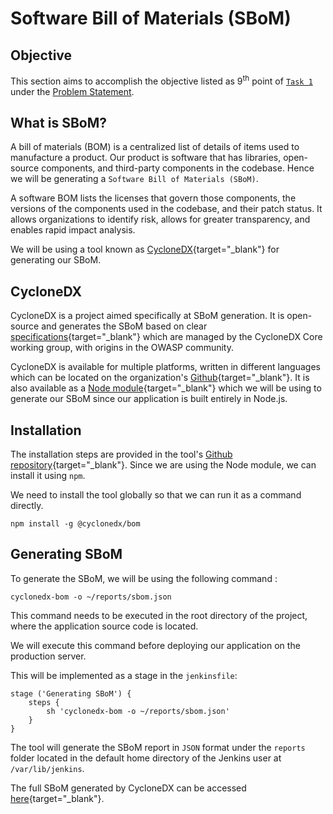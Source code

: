 # Software Bill of Materials (SBoM)

## Objective

This section aims to accomplish the objective listed as 9<sup>th</sup> point of [`Task 1`](../problem-statement/#task-1) under the [Problem Statement](../problem-statement).

## What is SBoM?

A bill of materials (BOM) is a centralized list of details of items used to manufacture a product. Our product is software that has libraries, open-source components, and third-party components in the codebase. Hence we will be generating a `Software Bill of Materials (SBoM)`.

A software BOM lists the licenses that govern those components, the versions of the components used in the codebase, and their patch status. It allows organizations to identify risk, allows for greater transparency, and enables rapid impact analysis.

We will be using a tool known as [CycloneDX](https://cyclonedx.org/){target="_blank"} for generating our SBoM.

## CycloneDX

CycloneDX is a project aimed specifically at SBoM generation. It is open-source and generates the SBoM based on clear [specifications](https://cyclonedx.org/docs/1.2/){target="_blank"} which are managed by the CycloneDX Core working group, with origins in the OWASP community.

CycloneDX is available for multiple platforms, written in different languages which can be located on the organization's [Github](https://github.com/CycloneDX){target="_blank"}. It is also available as a [Node module](https://github.com/CycloneDX/cyclonedx-node-module){target="_blank"} which we will be using to generate our SBoM since our application is built entirely in Node.js.

## Installation

The installation steps are provided in the tool's [Github repository](https://github.com/CycloneDX/cyclonedx-node-module){target="_blank"}. Since we are using the Node module, we can install it using `npm`.

We need to install the tool globally so that we can run it as a command directly.

```
npm install -g @cyclonedx/bom
```

## Generating SBoM

To generate the SBoM, we will be using the following command :

```
cyclonedx-bom -o ~/reports/sbom.json
```

This command needs to be executed in the root directory of the project, where the application source code is located.

We will execute this command before deploying our application on the production server. 

This will be implemented as a stage in the `jenkinsfile`:

```
stage ('Generating SBoM') {
    steps {
        sh 'cyclonedx-bom -o ~/reports/sbom.json'
    }
}
```

The tool will generate the SBoM report in `JSON` format under the `reports` folder located in the default home directory of the Jenkins user at `/var/lib/jenkins`.

The full SBoM generated by CycloneDX can be accessed [here](reports/sbom.json){target="_blank"}.